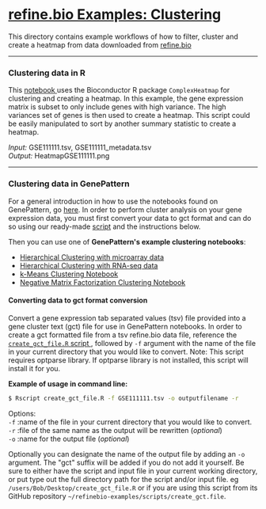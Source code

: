 # <u>refine.bio Examples: Clustering </u>
This directory contains example workflows of how to filter, cluster and create
a heatmap from data downloaded from <a href="refine.bio.org"> refine.bio </a>

***
### Clustering data in R
This <a href="https://github.com/AlexsLemonade/refinebio-examples/blob/master/clustering/clustering_example.Rmd">
notebook </a> uses the Bioconductor R package `ComplexHeatmap` for clustering and
creating a heatmap.
In this example, the gene expression matrix is subset to only include genes with high variance.
The high variances set of genes is then used to create a heatmap.
This script could be easily manipulated to sort by another summary statistic to
create a heatmap.  

*Input:* GSE111111.tsv, GSE111111_metadata.tsv    
*Output:* HeatmapGSE111111.png  

***
### Clustering data in GenePattern

For a general introduction in how to use the notebooks found on GenePattern,
go <a href="http://genepattern-notebook.org/public-notebooks/">here</a>.
In order to perform cluster analysis on your gene expression data, you must
first convert your data to gct format and can do so using our ready-made <a href="https://github.com/AlexsLemonade/refinebio-examples/blob/master/scripts/create_gct_file.R">
script</a> and the instructions below. 

Then you can use one of <b>GenePattern's example clustering notebooks</b>:
  
  * [Hierarchical Clustering with microarray data](https://notebook.genepattern.org/services/sharing/notebooks/23/preview/)
  * [Hierarchical Clustering with RNA-seq data](https://notebook.genepattern.org/services/sharing/notebooks/24/preview/)
  * [k-Means Clustering Notebook](https://notebook.genepattern.org/services/sharing/notebooks/25/preview/)
  * [Negative Matrix Factorization Clustering Notebook](https://notebook.genepattern.org/services/sharing/notebooks/26/preview/)   
  
#### Converting data to gct format conversion
Convert a gene expression tab separated values (tsv) file provided
into a gene cluster text (gct) file for use in GenePattern notebooks.
In order to create a gct formatted file from a tsv refine.bio data file,
reference the <a href="https://github.com/AlexsLemonade/refinebio-examples/blob/master/scripts/create_gct_file.R">
`create_gct_file.R` script </a>, followed by `-f` argument with the name
of the file in your current directory that you would like to convert.
Note: This script requires optparse library. If optparse library is not
installed, this script will install it for you.

<b>Example of usage in command line:</b>  
 ```bash
 $ Rscript create_gct_file.R -f GSE111111.tsv -o outputfilename -r
 ```
 Options:    
`-f` :name of the file in your current directory that you would like to convert.   
`-r` :file of the same name as the output will be rewritten (*optional*)   
`-o` :name for the output file (*optional*)    

Optionally you can designate the name of the output file by adding an `-o`
argument.
The "gct" suffix will be added if you do not add it yourself.
Be sure to either have the script and input file in your current working
directory, or put type out the full directory path for the script and/or input
file. eg `/users/Bob/Desktop/create_gct_file.R` or if you are using this script 
from its GitHub repository `~/refinebio-examples/scripts/create_gct.file`.
